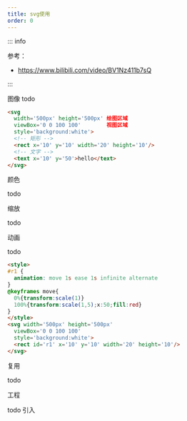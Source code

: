 ```yaml
---
title: svg使用
order: 0
---
```


::: info

参考：

+ <https://www.bilibili.com/video/BV1Nz411b7sQ>

:::

图像 todo

```html
<svg
  width='500px' height='500px' 绘图区域
  viewBox='0 0 100 100'        视图区域
  style='background:white'>
  <!-- 矩形 -->
  <rect x='10' y='10' width='20' height='10'/>
  <!-- 文字 -->
  <text x='10' y='50'>hello</text>
</svg>
```

颜色

todo

缩放

todo

动画

todo

```html
<style>
#r1 {
  animation: move 1s ease 1s infinite alternate
}
@keyframes move{
  0%{transform:scale(1)}
  100%{transform:scale(1,5);x:50;fill:red}
}
</style>
<svg width='500px' height='500px'
  viewBox='0 0 100 100'
  style='background:white'>
  <rect id='r1' x='10' y='10' width='20' height='10'/>
</svg>
```

复用

todo

工程

todo 引入
